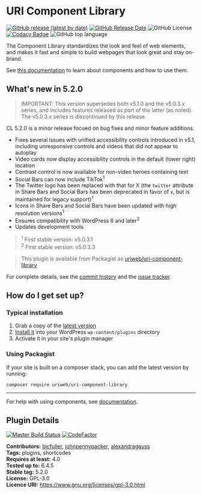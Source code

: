 # URI Component Library

[![GitHub release (latest by date)](https://img.shields.io/github/v/release/uriweb/uri-component-library)](https://github.com/uriweb/uri-component-library/releases/latest)
[![GitHub Release Date](https://img.shields.io/github/release-date/uriweb/uri-component-library)](https://github.com/uriweb/uri-component-library/releases/latest)
![GitHub License](https://img.shields.io/github/license/uriweb/uri-component-library)
[![Codacy Badge](https://img.shields.io/codacy/grade/043fca0aa28b4b2db799d5daacf2d27d/master)](https://www.codacy.com/app/uriweb/uri-component-library?utm_source=github.com&amp;utm_medium=referral&amp;utm_content=uriweb/uri-component-library&amp;utm_campaign=Badge_Grade)
![GitHub top language](https://img.shields.io/github/languages/top/uriweb/uri-component-library?color=violet&branch=master)

The Component Library standardizes the look and feel of web elements, and makes it fast and simple to build webpages that look great and stay on-brand.

See [this documentation](https://www.uri.edu/wordpress/components/) to learn about components and how to use them.

## What's new in 5.2.0

> IMPORTANT: This version supersedes both v5.1.0 and the v5.0.3.x series, and includes features released as part of the latter (as noted).  The v5.0.3.x series is discontinued by this release.

CL 5.2.0 is a minor release focued on bug fixes and minor feature additions.

* Fixes several issues with unified accessibility controls introduced in v5.1, including unresponsive controls and videos that did not appear to autoplay
* Video cards now display accessibility controls in the default (lower right) location
* Contrast control is now available for non-video heroes containing text
* Social Bars can now include TikTok<sup>1</sup>
* The Twitter logo has been replaced with that for X (the `twitter` attribute in Share Bars and Social Bars has been deprecated in favor of `x`, but is maintained for legacy support)<sup>1</sup>
* Icons in Share Bars and Social Bars have been updated with high resolution versions<sup>1</sup>
* Ensures compatibility with WordPress 6 and later<sup>2</sup>
* Updates development tools

> <sup>1</sup> First stable version: v5.0.3.1  
> <sup>2</sup> First stable version: v5.0.3.3

> This plugin is available from Packagist as [uriweb/uri-component-library](https://packagist.org/packages/uriweb/uri-component-library)

For complete details, see the [commit history](https://github.com/uriweb/uri-component-library/pull/231/commits) and the [issue tracker](https://github.com/uriweb/uri-component-library/issues).

## How do I get set up?

### Typical installation

1. Grab a copy of the [latest version](https://github.com/uriweb/uri-component-library/releases/latest)
2. [Install it](https://wordpress.org/support/article/managing-plugins/#installing-plugins) into your WordPress `wp-content/plugins` directory
3. Activate it in your site's plugin manager

### Using Packagist
If your site is built on a composer stack, you can add the latest version by running:
```shell
composer require uriweb/uri-component-library
```

---

For help with using components, see [documentation](https://www.uri.edu/wordpress/components/).

## Plugin Details

[![Master Build Status](https://travis-ci.com/uriweb/uri-component-library.svg?branch=master "Master build status")](https://travis-ci.com/uriweb/uri-component-library)
[![CodeFactor](https://www.codefactor.io/repository/github/uriweb/uri-component-library/badge/master)](https://www.codefactor.io/repository/github/uriweb/uri-component-library/overview/master)

__Contributors:__ [bjcfuller](https://github.com/bjcfuller), [johnpennypacker](https://github.com/johnpennypacker), [alexandragauss](https://github.com/alexandragauss)  
__Tags:__ plugins, shortcodes  
__Requires at least:__ 4.0  
__Tested up to:__ 6.4.5  
__Stable tag:__ 5.2.0  
__License:__ GPL-3.0  
__Licence URI:__ https://www.gnu.org/licenses/gpl-3.0.html
